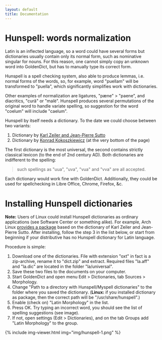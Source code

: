 ```yaml
---
layout: default
title: Documentation
---
```


# Hunspell: words normalization

Latin is an inflected language, so a word could have several forms but dictionaries usually contain only its normal form, such as nominative singular for nouns. For this reason, one cannot simply copy an unknown word into GoldenDict, but has to manually type its correct form.

Hunspell is a spell checking system, also able to produce lemmas, i.e. normal forms of the words, so, for example, word "puellam" will be transformed to "puella", which significantly simplifies work with dictionaries.

Other examples of normalization are ligatures, "pæne" > "paene", and diacritics, "curâ" or "malè". Hunspell produces several permutations of the original word to handle variate spelling, so suggestion for the word "coelum" will include "caelum".

Hunspell by itself needs a dictionary. To the date we could choose between two variants:

1. Dictionary by [Karl Zeiler and Jean-Pierre Sutto][1]
1. Dictionary by [Konrad Kokoszkiewicz][2] (at the very bottom of the page)

The first dictionary is the most universal, the second contains strictly classical lexicon (to the end of 2nd century AD). Both dictionaries are indifferent to the spelling:

> such spellings as "uua", "uva", "vua" and "vva" are all accepted.

Each dictionary would work fine with GoldenDict. Additionally, they could be used for spellchecking in Libre Office, Chrome, Firefox, &c.


# Installing Hunspell dictionaries

**Note:** Users of Linux could install Hunspell dictionaries as ordinary applications (see Software Center or something alike). For example, Arch Linux [provides a package][3] based on the dictionary of Karl Zeiler and Jean-Pierre Sutto. After installing, follow the step 3 in the list below, or start from beginning if your distributive has no Hunspell dictionary for Latin language.

Procedure is simple:

1. Download one of the dictionaries. File with extension "oxt" in fact is a zip-archive, rename it to "dict.zip" and extract. Required files "la.aff" and "la.dic" are located in the folder "la/universal".
1. Save these two files to the documents on your computer.
1. Start GoldenDict and open menu Edit > Dictionaries, tab Sources > Morphology.
1. Change "Path to a directory with Hunspell/Myspell dictionaries" to the folder where you saved the dictionary. (**Linux:** if you installed dictionary as package, then the correct path will be "/usr/share/hunspell".)
1. Enable (check on) "Latin Morphology" in the list.
1. Press OK. Try typing an incorrect word, you should see the list of spelling suggestions (see image).
1. If not, open settings (Edit > Dictionaries), and on the tab Groups add "Latin Morphology" to the group.

{% include img-viewer.html img="img/hunspell-1.png" %}


[1]: https://extensions.libreoffice.org/extensions/latin-spelling-and-hyphenation-dictionaries
[2]: http://www.obta.uw.edu.pl/~draco/
[3]: https://aur.archlinux.org/packages/hunspell-la

